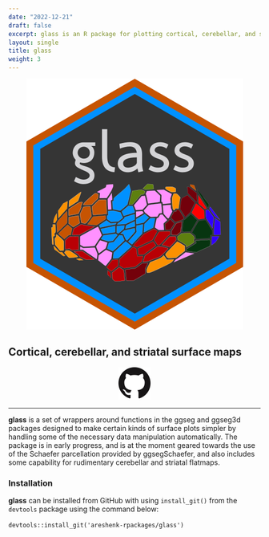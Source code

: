 ```yaml
---
date: "2022-12-21"
draft: false
excerpt: glass is an R package for plotting cortical, cerebellar, and striatal surface maps.
layout: single
title: glass
weight: 3
---
```


<p align="center">
  <img src="glass-hex.png" />
</p>

## Cortical, cerebellar, and striatal surface maps

<p align="center">
  <a href="https://github.com/areshenk-rpackages/glass"><img src="giticon.png" alt="Github" style="width:64px;height:64px;"></a>
</p>

---

**glass** is a set of wrappers around functions in the ggseg and ggseg3d packages designed to make certain kinds of surface plots simpler by handling some of the necessary data manipulation automatically. The package is in early progress, and is at the moment geared towards the use of the Schaefer parcellation provided by ggsegSchaefer, and also includes some capability for rudimentary cerebellar and striatal flatmaps.

### Installation

**glass** can be installed from GitHub with using `install_git()` from the `devtools` package using the command below:

`devtools::install_git('areshenk-rpackages/glass')`
